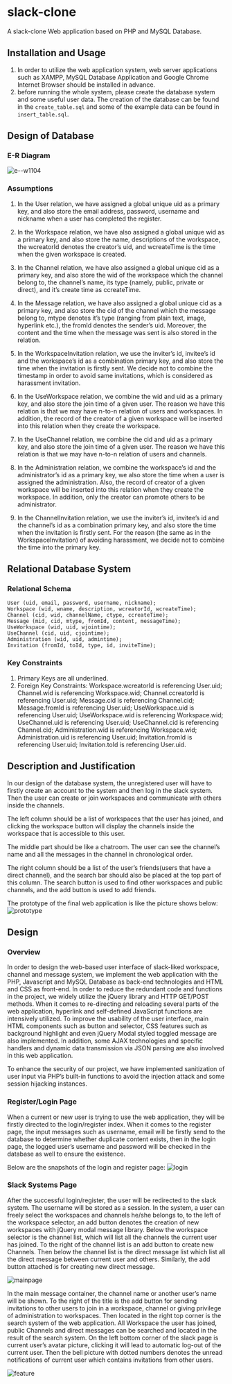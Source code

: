 # slack-clone
A slack-clone Web application based on PHP and MySQL Database.

## Installation and Usage
1. In order to utilize the web application system, web server applications such as XAMPP, MySQL Database Application and Google Chrome Internet Browser should be installed in advance.
2. before running the whole system, please create the database system and some useful user data. The creation of the database can be found in the `create_table.sql` and some of the example data can be found in `insert_table.sql`.

## Design of Database
### E-R Diagram
![e--w1104](media/15602269479686/e-r.png)

### Assumptions
1. In the User relation, we have assigned a global unique uid as a primary key, and also store the email address, password, username and nickname when a user has completed the register.
2. In the Workspace relation, we have also assigned a global unique wid as a primary key, and also store the name, descriptions of the workspace, the wcreatorId denotes the creator’s uid, and wcreateTime is the time when the given workspace is created.
3. In the Channel relation, we have also assigned a global unique cid as a primary key, and also store the wid of the workspace which the channel belong to, the channel’s name, its type (namely, public, private or direct), and it’s create time as ccreateTime.
4. In the Message relation, we have also assigned a global unique cid as a primary key, and also store the cid of the channel which the message belong to, mtype denotes it’s type (ranging from plain text, image, hyperlink etc.), the fromId denotes the sender’s uid. Moreover, the content and the time when the message was sent is also stored in the relation.
5. In the WorkspaceInvitation relation, we use the inviter’s id, invitee’s id and the workspace’s id as a combination primary key, and also store the time when the invitation is firstly sent. We decide not to combine the timestamp in order to avoid same invitations, which is considered as harassment invitation.

6. In the UseWorkspace relation, we combine the wid and uid as a primary key, and also store the join time of a given user. The reason we have this relation is that we may have n-to-n relation of users and workspaces. In addition, the record of the creator of a given workspace will be inserted into this relation when they create the workspace.
7. In the UseChannel relation, we combine the cid and uid as a primary key, and also store the join time of a given user. The reason we have this relation is that we may have n-to-n relation of users and channels.

8. In the Administration relation, we combine the workspace’s id and the administrator’s id as a primary key, we also store the time when a user is assigned the administration. Also, the record of creator of a given workspace will be inserted into this relation when they create the workspace. In addition, only the creator can promote others to be administrator. 

9. In the ChannelInvitation relation, we use the inviter’s id, invitee’s id and the channel’s id as a combination primary key, and also store the time when the invitation is firstly sent. For the reason (the same as in the WorkspaceInvitation) of avoiding harassment, we decide not to combine the time into the primary key.

## Relational Database System
### Relational Schema

```
User (uid, email, password, username, nickname);
Workspace (wid, wname, description, wcreatorId, wcreateTime);
Channel (cid, wid, channelName, ctype, ccreateTime);
Message (mid, cid, mtype, fromId, content, messageTime);
UseWorkspace (wid, uid, wjointime);
UseChannel (cid, uid, cjointime);
Administration (wid, uid, admintime);
Invitation (fromId, toId, type, id, inviteTime);
```

### Key Constraints
1. Primary Keys are all underlined.
2. Foreign Key Constraints:
Workspace.wcreatorId is referencing User.uid;
Channel.wid is referencing Workspace.wid;
Channel.ccreatorId is referencing User.uid;
Message.cid is referencing Channel.cid;
Message.fromId is referencing User.uid;
UseWorkspace.uid is referencing User.uid;
UseWorkspace.wid is referencing Workspace.wid;
UseChannel.uid is referencing User.uid;
UseChannel.cid is referencing Channel.cid;
Administration.wid is referencing Workspace.wid;
Administration.uid is referencing User.uid;
Invitation.fromId is referencing User.uid;
Invitation.toId is referencing User.uid.



## Description and Justification
In our design of the database system, the unregistered user will have to firstly create an account to the system and then log in the slack system. Then the user can create or join workspaces and communicate with others inside the channels. 

The left column should be a list of workspaces that the user has joined, and clicking the workspace button will display the channels inside the workspace that is accessible to this user. 

The middle part should be like a chatroom. The user can see the channel’s name and all the messages in the channel in chronological order.

The right column should be a list of the user’s friends(users that have a direct channel), and the search bar should also be placed at the top part of this column. The search button is used to find other workspaces and public channels, and the add button is used to add friends.

The prototype of the final web application is like the picture shows below:
![prototype](media/15602269479686/prototype.png)


## Design 
### Overview
In order to design the web-based user interface of slack-liked workspace, channel and message system, we implement the web application with the PHP, Javascript and MySQL Database as back-end technologies and HTML and CSS as front-end. In order to reduce the redundant code and functions in the project, we widely utilize the jQuery library and HTTP GET/POST methods. When it comes to re-directing and reloading several parts of the web application, hyperlink and self-defined JavaScript functions are intensively utilized. To improve the usability of the user interface, main HTML components such as button and selector, CSS features such as background highlight and even jQuery Modal styled toggled message are also implemented. In addition, some AJAX technologies and specific handlers  and dynamic data transmission via JSON parsing are also involved in this web application.

To enhance the security of our project, we have implemented sanitization of user input via PHP’s built-in functions to avoid the injection attack and some session hijacking instances.

### Register/Login Page
When a current or new user is trying to use the web application, they will be firstly directed to the login/register index. When it comes to the register page, the input messages such as username, email will be firstly send to the database to determine whether duplicate content exists, then in the login page, the logged user’s username and password will be checked in the database as well to ensure the existence.

Below are the snapshots of the login and register page:
![login](media/15602269479686/login.png)

### Slack Systems Page
After the successful login/register, the user will be redirected to the slack system. The username will be stored as a session. In the system, a user can freely select the workspaces and channels he/she belongs to, to the left of the workspace selector, an add button denotes the creation of new workspaces with jQuery modal message library. Below the workspace selector is the channel list, which will list all the channels the current user has joined. To the right of the channel list is an add button to create new Channels. Then below the channel list is the direct message list which list all the direct message between current user and others. Similarly, the add button attached is for creating new direct message.

![mainpage](media/15602269479686/mainpage.png)

In the main message container, the channel name or another user’s name will be shown. To the right of the title is the add button for sending invitations to other users to join in a workspace, channel or giving privilege of administration to workspaces. Then located in the right top corner is the search system of the web application. All Workspace the user has joined, public Channels and direct messages can be searched and located in the result of the search system. On the left bottom corner of the slack page is current user’s avatar picture, clicking it will lead to automatic log-out of the current user. Then the bell picture with dotted numbers denotes the unread notifications of current user which contains invitations from other users.

![feature](media/15602269479686/feature.png)






